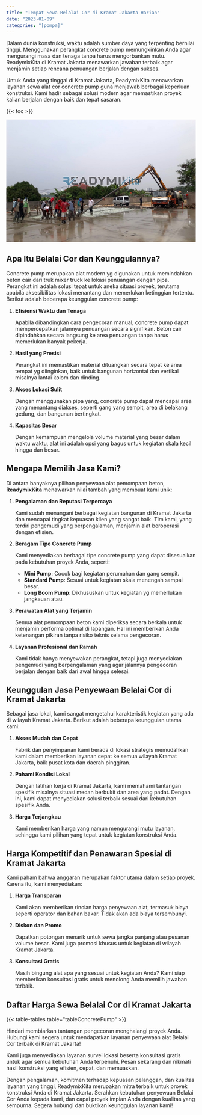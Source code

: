 ```yaml
---
title: "Tempat Sewa Belalai Cor di Kramat Jakarta Harian"
date: "2023-01-09"
categories: "[pompa]"
---
```


Dalam dunia konstruksi, waktu adalah sumber daya yang terpenting bernilai tinggi. Menggunakan perangkat concrete pump memungkinkan Anda agar mengurangi masa dan tenaga tanpa harus mengorbankan mutu. ReadymixKita di Kramat Jakarta menawarkan jawaban terbaik agar menjamin setiap rencana penuangan berjalan dengan sukses.

Untuk Anda yang tinggal di Kramat Jakarta, ReadymixKita menawarkan layanan sewa alat cor concrete pump guna menjawab berbagai keperluan konstruksi. Kami hadir sebagai solusi modern agar memastikan proyek kalian berjalan dengan baik dan tepat sasaran.

{{< toc >}}

![Tempat Sewa Belalai Cor di Kramat Jakarta Harian](/images/pompa/sewa-pompa-07.jpg)

## Apa Itu Belalai Cor dan Keunggulannya?

Concrete pump merupakan alat modern yg digunakan untuk memindahkan beton cair dari truk mixer truck ke lokasi penuangan dengan pipa. Perangkat ini adalah solusi tepat untuk aneka situasi proyek, terutama apabila aksesibilitas lokasi menantang dan memerlukan ketinggian tertentu. Berikut adalah beberapa keunggulan concrete pump:

1. **Efisiensi Waktu dan Tenaga**

   Apabila dibandingkan cara pengecoran manual, concrete pump dapat mempercepatkan jalannya penuangan secara signifikan. Beton cair dipindahkan secara langsung ke area penuangan tanpa harus memerlukan banyak pekerja.

2. **Hasil yang Presisi**

   Perangkat ini memastikan material dituangkan secara tepat ke area tempat yg diinginkan, baik untuk bangunan horizontal dan vertikal misalnya lantai kolom dan dinding.

3. **Akses Lokasi Sulit**

   Dengan menggunakan pipa yang, concrete pump dapat mencapai area yang menantang diakses, seperti gang yang sempit, area di belakang gedung, dan bangunan bertingkat.

4. **Kapasitas Besar**

   Dengan kemampuan mengelola volume material yang besar dalam waktu waktu, alat ini adalah opsi yang bagus untuk kegiatan skala kecil hingga dan besar.

## Mengapa Memilih Jasa Kami?

Di antara banyaknya pilihan penyewaan alat pemompaan beton, **ReadymixKita** menawarkan nilai tambah yang membuat kami unik:

1. **Pengalaman dan Reputasi Terpercaya**

   Kami sudah menangani berbagai kegiatan bangunan di Kramat Jakarta dan mencapai tingkat kepuasan klien yang sangat baik. Tim kami, yang terdiri pengemudi yang berpengalaman, menjamin alat beroperasi dengan efisien.

2. **Beragam Tipe Concrete Pump**

   Kami menyediakan berbagai tipe concrete pump yang dapat disesuaikan pada kebutuhan proyek Anda, seperti:
   - **Mini Pump**: Cocok bagi kegiatan perumahan dan gang sempit.
   - **Standard Pump**: Sesuai untuk kegiatan skala menengah sampai besar.
   - **Long Boom Pump**: Dikhususkan untuk kegiatan yg memerlukan jangkauan atau.

3. **Perawatan Alat yang Terjamin**

   Semua alat pemompaan beton kami diperiksa secara berkala untuk menjamin performa optimal di lapangan. Hal ini memberikan Anda ketenangan pikiran tanpa risiko teknis selama pengecoran.

4. **Layanan Profesional dan Ramah**

   Kami tidak hanya menyewakan perangkat, tetapi juga menyediakan pengemudi yang berpengalaman yang agar jalannya pengecoran berjalan dengan baik dari awal hingga selesai.

## Keunggulan Jasa Penyewaan Belalai Cor di Kramat Jakarta

Sebagai jasa lokal, kami sangat mengetahui karakteristik kegiatan yang ada di wilayah Kramat Jakarta. Berikut adalah beberapa keunggulan utama kami:

1. **Akses Mudah dan Cepat**

   Fabrik dan penyimpanan kami berada di lokasi strategis memudahkan kami dalam memberikan layanan cepat ke semua wilayah Kramat Jakarta, baik pusat kota dan daerah pinggiran.

2. **Pahami Kondisi Lokal**

   Dengan latihan kerja di Kramat Jakarta, kami memahami tantangan spesifik misalnya situasi medan berbukit dan area yang padat. Dengan ini, kami dapat menyediakan solusi terbaik sesuai dari kebutuhan spesifik Anda.

3. **Harga Terjangkau**

   Kami memberikan harga yang namun mengurangi mutu layanan, sehingga kami pilihan yang tepat untuk kegiatan konstruksi Anda.

## Harga Kompetitif dan Penawaran Spesial di Kramat Jakarta

Kami paham bahwa anggaran merupakan faktor utama dalam setiap proyek. Karena itu, kami menyediakan:

1. **Harga Transparan**

   Kami akan memberikan rincian harga penyewaan alat, termasuk biaya seperti operator dan bahan bakar. Tidak akan ada biaya tersembunyi.

2. **Diskon dan Promo**

   Dapatkan potongan menarik untuk sewa jangka panjang atau pesanan volume besar. Kami juga promosi khusus untuk kegiatan di wilayah Kramat Jakarta.

3. **Konsultasi Gratis**

   Masih bingung alat apa yang sesuai untuk kegiatan Anda? Kami siap memberikan konsultasi gratis untuk menolong Anda memilih jawaban terbaik.

## Daftar Harga Sewa Belalai Cor di Kramat Jakarta

{{< table-tables table="tableConcretePump" >}}

Hindari membiarkan tantangan pengecoran menghalangi proyek Anda. Hubungi kami segera untuk mendapatkan layanan penyewaan alat Belalai Cor terbaik di Kramat Jakarta!

Kami juga menyediakan layanan survei lokasi beserta konsultasi gratis untuk agar semua kebutuhan Anda terpenuhi. Pesan sekarang dan nikmati hasil konstruksi yang efisien, cepat, dan memuaskan.

Dengan pengalaman, komitmen terhadap kepuasan pelanggan, dan kualitas layanan yang tinggi, ReadymixKita merupakan mitra terbaik untuk proyek konstruksi Anda di Kramat Jakarta. Serahkan kebutuhan penyewaan Belalai Cor Anda kepada kami, dan capai proyek impian Anda dengan kualitas yang sempurna. Segera hubungi dan buktikan keunggulan layanan kami!